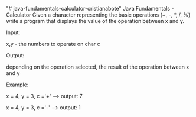"# java-fundamentals-calculator-cristianabote" 
Java Fundamentals - Calculator
Given a character representing the basic operations (+, -, *, /, %) write a program that displays the value of the operation between x and y.  

Input:

x,y - the numbers to operate on
 char c

Output:

depending on the operation selected, the result of the operation between x and y

Example:

x = 4, y = 3, c ='+' --> output: 7   

x = 4, y = 3, c ='-' --> output: 1   

